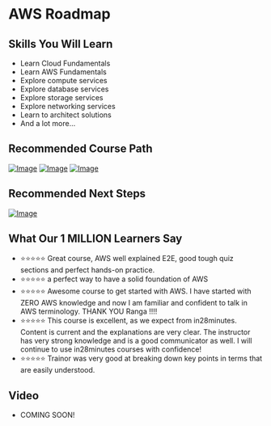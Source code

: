# AWS Roadmap

## Skills You Will Learn

- Learn Cloud Fundamentals
- Learn AWS Fundamentals
- Explore compute services
- Explore database services
- Explore storage services
- Explore networking services
- Learn to architect solutions
- And a lot more...

## Recommended Course Path
[![Image](https://www.springboottutorial.com/images/Course-aws-certified-cloud-practitioner.png " Course")](https://links.in28minutes.com/aws-certified-cloud-practitioner)
[![Image](https://www.springboottutorial.com/images/Course-aws-architect-associate-certification.png " Course")](https://links.in28minutes.com/aws-architect-associate-certification)
[![Image](https://www.springboottutorial.com/images/Course-aws-certified-developer-assoiciate.png " Course")](https://links.in28minutes.com/aws-dev-associate-other)

## Recommended Next Steps

[![Image](https://www.springboottutorial.com/images/Course-DevOps.png "DevOps Course")](https://links.in28minutes.com/DevOps-SBT)

## What Our 1 MILLION Learners Say
- :star::star::star::star::star: Great course, AWS well explained E2E, good tough quiz sections and perfect hands-on practice.
- :star::star::star::star::star: a perfect way to have a solid foundation of AWS
- :star::star::star::star::star: Awesome course to get started with AWS. I have started with ZERO AWS knowledge and now I am familiar and confident to talk in AWS terminology. THANK YOU Ranga !!!!
- :star::star::star::star::star: This course is excellent, as we expect from in28minutes. Content is current and the explanations are very clear. The instructor has very strong knowledge and is a good communicator as well. I will continue to use in28minutes courses with confidence!
- :star::star::star::star::star: Trainor was very good at breaking down key points in terms that are easily understood.

## Video

- COMING SOON!
